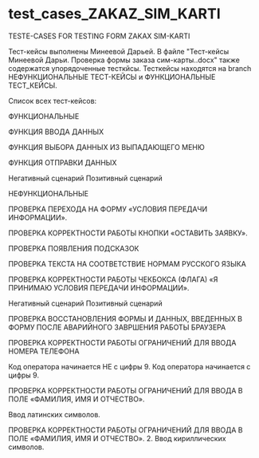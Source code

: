 # test_cases_ZAKAZ_SIM_KARTI
TESTE-CASES FOR TESTING FORM ZAKAX SIM-KARTI

Тест-кейсы выполнены Минеевой Дарьей. 
В файле "Тест-кейсы Минеевой Дарьи. Проверка формы заказа сим-карты..docx" также содержатся упорядоченные тесткйсы.
Тесткейсы находятся на branch НЕФУНКЦИОНАЛЬНЫЕ ТЕСТ-КЕЙСЫ и ФУНКЦИОНАЛЬНЫЕ ТЕСТ_КЕЙСЫ.

Список всех тест-кейсов:

ФУНКЦИОНАЛЬНЫЕ

ФУНКЦИЯ ВВОДА ДАННЫХ

ФУНКЦИЯ ВЫБОРА ДАННЫХ ИЗ ВЫПАДАЮЩЕГО МЕНЮ

ФУНКЦИЯ ОТПРАВКИ ДАННЫХ

Негативный сценарий
Позитивный сценарий


НЕФУНКЦИОНАЛЬНЫЕ

ПРОВЕРКА ПЕРЕХОДА НА ФОРМУ «УСЛОВИЯ ПЕРЕДАЧИ ИНФОРМАЦИИ».

ПРОВЕРКА КОРРЕКТНОСТИ РАБОТЫ КНОПКИ «ОСТАВИТЬ ЗАЯВКУ».

ПРОВЕРКА ПОЯВЛЕНИЯ ПОДСКАЗОК

ПРОВЕРКА ТЕКСТА НА СООТВЕТСТВИЕ НОРМАМ РУССКОГО ЯЗЫКА

ПРОВЕРКА КОРРЕКТНОСТИ РАБОТЫ ЧЕКБОКСА (ФЛАГА) «Я ПРИНИМАЮ УСЛОВИЯ ПЕРЕДАЧИ ИНФОРМАЦИИ».

Негативный сценарий
Позитивный сценарий

ПРОВЕРКА ВОССТАНОВЛЕНИЯ ФОРМЫ И ДАННЫХ, ВВЕДЕННЫХ В ФОРМУ ПОСЛЕ АВАРИЙНОГО ЗАВРШЕНИЯ РАБОТЫ БРАУЗЕРА

ПРОВЕРКА КОРРЕКТНОСТИ РАБОТЫ ОГРАНИЧЕНИЙ ДЛЯ ВВОДА НОМЕРА ТЕЛЕФОНА

Код оператора начинается НЕ с цифры 9.
Код оператора начинается с цифры 9.

ПРОВЕРКА КОРРЕКТНОСТИ РАБОТЫ ОГРАНИЧЕНИЙ ДЛЯ ВВОДА В ПОЛЕ «ФАМИЛИЯ, ИМЯ И ОТЧЕСТВО».

Ввод латинских символов.

ПРОВЕРКА КОРРЕКТНОСТИ РАБОТЫ ОГРАНИЧЕНИЙ ДЛЯ ВВОДА В ПОЛЕ «ФАМИЛИЯ, ИМЯ И ОТЧЕСТВО». 2. Ввод кириллических символов.
